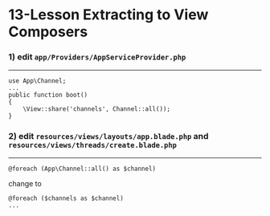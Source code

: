 13-Lesson Extracting to View Composers
===
### 1) edit `app/Providers/AppServiceProvider.php`
---
```
use App\Channel;
...
public function boot()
{
    \View::share('channels', Channel::all());
}
```
### 2) edit `resources/views/layouts/app.blade.php` and `resources/views/threads/create.blade.php`
---
```
@foreach (App\Channel::all() as $channel)
```
change to
```
@foreach ($channels as $channel)
...
